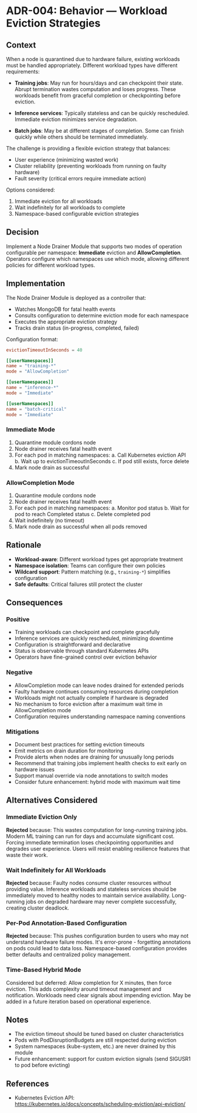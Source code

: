# ADR-004: Behavior — Workload Eviction Strategies

## Context

When a node is quarantined due to hardware failure, existing workloads must be handled appropriately. Different workload types have different requirements:

- **Training jobs**: May run for hours/days and can checkpoint their state. Abrupt termination wastes computation and loses progress. These workloads benefit from graceful completion or checkpointing before eviction.

- **Inference services**: Typically stateless and can be quickly rescheduled. Immediate eviction minimizes service degradation.

- **Batch jobs**: May be at different stages of completion. Some can finish quickly while others should be terminated immediately.

The challenge is providing a flexible eviction strategy that balances:
- User experience (minimizing wasted work)
- Cluster reliability (preventing workloads from running on faulty hardware)
- Fault severity (critical errors require immediate action)

Options considered:
1. Immediate eviction for all workloads
2. Wait indefinitely for all workloads to complete
3. Namespace-based configurable eviction strategies

## Decision

Implement a Node Drainer Module that supports two modes of operation configurable per namespace: **Immediate** eviction and **AllowCompletion**. Operators configure which namespaces use which mode, allowing different policies for different workload types.

## Implementation

The Node Drainer Module is deployed as a controller that:
- Watches MongoDB for fatal health events
- Consults configuration to determine eviction mode for each namespace
- Executes the appropriate eviction strategy
- Tracks drain status (in-progress, completed, failed)

Configuration format:
```toml
evictionTimeoutInSeconds = 40

[[userNamespaces]]
name = "training-*"
mode = "AllowCompletion"

[[userNamespaces]]
name = "inference-*"
mode = "Immediate"

[[userNamespaces]]
name = "batch-critical"
mode = "Immediate"
```

### Immediate Mode

1. Quarantine module cordons node
2. Node drainer receives fatal health event
3. For each pod in matching namespaces:
   a. Call Kubernetes eviction API
   b. Wait up to evictionTimeoutInSeconds
   c. If pod still exists, force delete
4. Mark node drain as successful

### AllowCompletion Mode

1. Quarantine module cordons node
2. Node drainer receives fatal health event  
3. For each pod in matching namespaces:
   a. Monitor pod status
   b. Wait for pod to reach Completed status
   c. Delete completed pod
4. Wait indefinitely (no timeout)
5. Mark node drain as successful when all pods removed

## Rationale

- **Workload-aware**: Different workload types get appropriate treatment
- **Namespace isolation**: Teams can configure their own policies
- **Wildcard support**: Pattern matching (e.g., `training-*`) simplifies configuration
- **Safe defaults**: Critical failures still protect the cluster

## Consequences

### Positive
- Training workloads can checkpoint and complete gracefully
- Inference services are quickly rescheduled, minimizing downtime
- Configuration is straightforward and declarative
- Status is observable through standard Kubernetes APIs
- Operators have fine-grained control over eviction behavior

### Negative
- AllowCompletion mode can leave nodes drained for extended periods
- Faulty hardware continues consuming resources during completion
- Workloads might not actually complete if hardware is degraded
- No mechanism to force eviction after a maximum wait time in AllowCompletion mode
- Configuration requires understanding namespace naming conventions

### Mitigations
- Document best practices for setting eviction timeouts
- Emit metrics on drain duration for monitoring
- Provide alerts when nodes are draining for unusually long periods
- Recommend that training jobs implement health checks to exit early on hardware issues
- Support manual override via node annotations to switch modes
- Consider future enhancement: hybrid mode with maximum wait time

## Alternatives Considered

### Immediate Eviction Only
**Rejected** because: This wastes computation for long-running training jobs. Modern ML training can run for days and accumulate significant cost. Forcing immediate termination loses checkpointing opportunities and degrades user experience. Users will resist enabling resilience features that waste their work.

### Wait Indefinitely for All Workloads
**Rejected** because: Faulty nodes consume cluster resources without providing value. Inference workloads and stateless services should be immediately moved to healthy nodes to maintain service availability. Long-running jobs on degraded hardware may never complete successfully, creating cluster deadlock.

### Per-Pod Annotation-Based Configuration
**Rejected** because: This pushes configuration burden to users who may not understand hardware failure modes. It's error-prone - forgetting annotations on pods could lead to data loss. Namespace-based configuration provides better defaults and centralized policy management.

### Time-Based Hybrid Mode
Considered but deferred: Allow completion for X minutes, then force eviction. This adds complexity around timeout management and notification. Workloads need clear signals about impending eviction. May be added in a future iteration based on operational experience.

## Notes

- The eviction timeout should be tuned based on cluster characteristics
- Pods with PodDisruptionBudgets are still respected during eviction
- System namespaces (kube-system, etc.) are never drained by this module
- Future enhancement: support for custom eviction signals (send SIGUSR1 to pod before evicting)

## References

- Kubernetes Eviction API: https://kubernetes.io/docs/concepts/scheduling-eviction/api-eviction/
